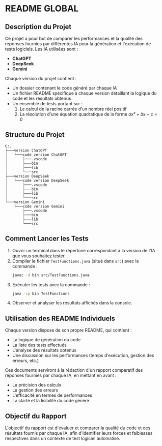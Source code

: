 # README GLOBAL

## Description du Projet
Ce projet a pour but de comparer les performances et la qualité des réponses fournies par différentes IA pour la génération et l'exécution de tests logiciels. Les IA utilisées sont :
- **ChatGPT**
- **DeepSeek**
- **Gemini**

Chaque version du projet contient :
- Un dossier contenant le code généré par chaque IA
- Un fichier README spécifique à chaque version détaillant la logique du code et les résultats obtenus
- Un ensemble de tests portant sur :
  1. Le calcul de la racine carrée d'un nombre réel positif
  2. La résolution d'une équation quadratique de la forme *ax² + bx + c = 0*

## Structure du Projet
```
C:.
├───version ChatGPT
│   └───code version ChatGPT
│       ├───.vscode
│       ├───bin
│       ├───lib
│       └───src
├───version DeepSeek
│   └───code version DeepSeek
│       ├───.vscode
│       ├───bin
│       ├───lib
│       └───src
└───version Gemini
    └───code version Gemini
        ├───.vscode
        ├───bin
        ├───lib
        └───src
```

## Comment Lancer les Tests
1. Ouvrir un terminal dans le répertoire correspondant à la version de l'IA que vous souhaitez tester.
2. Compiler le fichier `TestFunctions.java` (situé dans `src`) avec la commande :
   ```sh
   javac -d bin src/TestFunctions.java
   ```
3. Exécuter les tests avec la commande :
   ```sh
   java -cp bin TestFunctions
   ```
4. Observer et analyser les résultats affichés dans la console.

## Utilisation des README Individuels
Chaque version dispose de son propre README, qui contient :
- La logique de génération du code
- La liste des tests effectués
- L'analyse des résultats obtenus
- Une discussion sur les performances (temps d'exécution, gestion des erreurs, etc.)

Ces documents serviront à la rédaction d'un rapport comparatif des réponses fournies par chaque IA, en mettant en avant :
- La précision des calculs
- La gestion des erreurs
- L'efficacité en termes de performances
- La clarté et la lisibilité du code généré

## Objectif du Rapport
L'objectif du rapport est d'évaluer et comparer la qualité du code et des résultats fournis par chaque IA, afin d'identifier leurs forces et faiblesses respectives dans un contexte de test logiciel automatisé.

